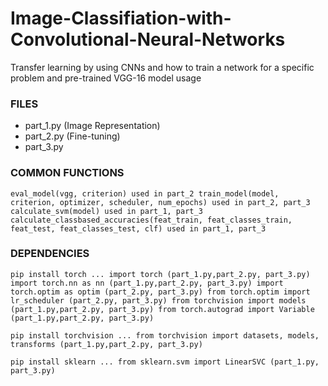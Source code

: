 # Image-Classifiation-with-Convolutional-Neural-Networks
Transfer learning by using CNNs and how to train a network for a specific problem and pre-trained VGG-16 model usage


### FILES

* part_1.py (Image Representation)
* part_2.py (Fine-tuning)
* part_3.py 



### COMMON FUNCTIONS

` eval_model(vgg, criterion)
	used in part_2
train_model(model, criterion, optimizer, scheduler, num_epochs)
	used in part_2, part_3
calculate_svm(model)
	used in part_1, part_3
calculate_classbased_accuracies(feat_train, feat_classes_train, feat_test, feat_classes_test, clf)
	used in part_1, part_3 `


### DEPENDENCIES

` pip install torch
...
import torch (part_1.py,part_2.py, part_3.py)
import torch.nn as nn (part_1.py,part_2.py, part_3.py)
import torch.optim as optim (part_2.py, part_3.py)
from torch.optim import lr_scheduler (part_2.py, part_3.py)
from torchvision import models (part_1.py,part_2.py, part_3.py)
from torch.autograd import Variable (part_1.py,part_2.py, part_3.py) `

` pip install torchvision
...
from torchvision import datasets, models, transforms (part_1.py,part_2.py, part_3.py) `

` pip install sklearn
...
from sklearn.svm import LinearSVC (part_1.py, part_3.py) ` 
